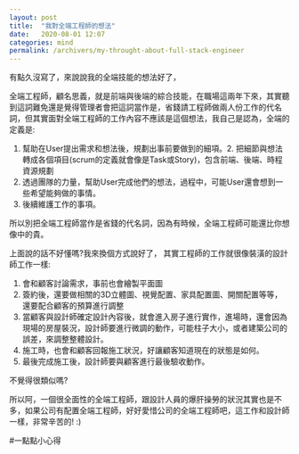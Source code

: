 ```yaml
---
layout: post
title:  "我對全端工程師的想法"
date:   2020-08-01 12:07
categories: mind
permalink: /archivers/my-throught-about-full-stack-engineer
---
```


有點久沒寫了，來說說我的全端技能的想法好了，

全端工程師，顧名思義，就是前端與後端的綜合技能，在職場這兩年下來，其實聽到這詞難免還是覺得管理者會把這詞當作是，省錢請工程師做兩人份工作的代名詞，但其實面對全端工程師的工作內容不應該是這個想法，我自己是認為，全端的定義是:

1. 幫助在User提出需求和想法後，規劃出事前要做到的細項。2. 把細節與想法轉成各個項目(scrum的定義就會像是Task或Story)，包含前端、後端、時程資源規劃
3. 透過團隊的力量，幫助User完成他們的想法，過程中，可能User還會想到一些希望能夠做的事情。
4. 後續維護工作的事項。

所以別把全端工程師當作是省錢的代名詞，因為有時候，全端工程師可能還比你想像中的貴。

上面說的話不好懂嗎?我來換個方式說好了，
其實工程師的工作就很像裝潢的設計師工作一樣:

1. 會和顧客討論需求，事前也會繪製平面圖
2. 簽約後，還要做相關的3D立體圖、視覺配置、家具配置圖、開關配置等等，還要配合顧客的預算進行調整
3. 當顧客與設計師確定設計內容後，就會進入房子進行實作，進場時，還會因為現場的房屋裝況，設計師要進行微調的動作，可能柱子大小，或者建築公司的誤差，來調整整體設計。
4. 施工時，也會和顧客回報施工狀況，好讓顧客知道現在的狀態是如何。
5. 最後完成施工後，設計師要與顧客進行最後驗收動作。

不覺得很類似嗎?

所以阿，一個很全面性的全端工程師，跟設計人員的爆肝操勞的狀況其實也是不多，如果公司有配置全端工程師，好好愛惜公司的全端工程師吧，這工作和設計師一樣，非常辛苦的! :)

#一點點小心得
